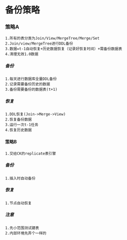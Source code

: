 # 备份策略

### 策略A

```
1.所有的表分类为Join/View/MergeTree/Merge/Set
2.Join/view/MergeTree进行DDL备份
3.数据=t-1自动恢复+历史数据恢复（记录好恢复时间）+需备份数据表
4.清理无效1.0数据
```

##### 备份

```
1.每天进行数据库全量DDL备份
2.记录需要备份历史的数据
3.备份需要备份的数据表(t+1)
```

#####  恢复
```
1.DDL恢复(Join->Merge->View)
2.恢复备份数据
3.运行一次t-1任务
4.恢复历史数据
```

#### 策略B

```
1.交给CK的replicate表引擎
```

##### 备份

```
1.插入时自动备份
```

##### 恢复

```
1.节点自动恢复
```

#####  注意

```
1.先小范围测试建表
2.内部环境先弄个一样的
```

